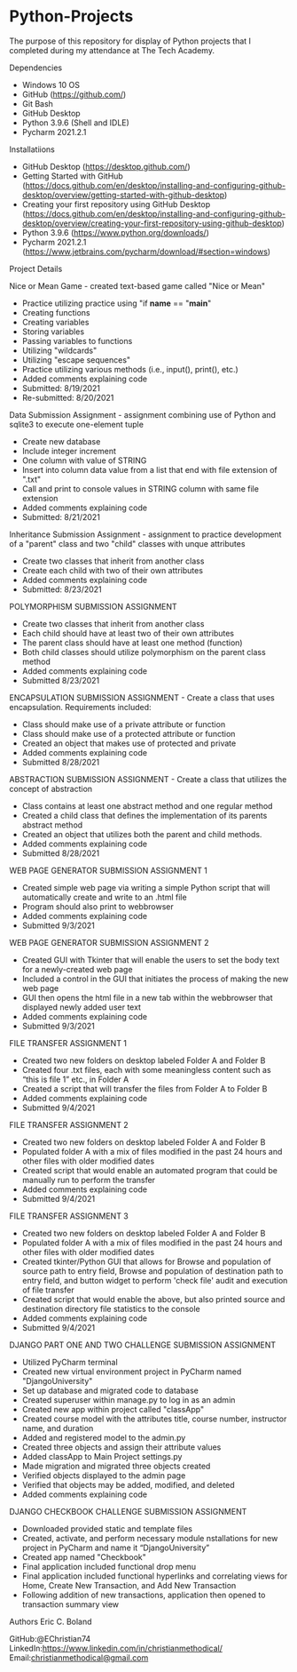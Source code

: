 # Python-Projects

The purpose of this repository for display of Python projects that I completed during my attendance at The Tech Academy.


Dependencies

* Windows 10 OS
* GitHub (https://github.com/)
* Git Bash
* GitHub Desktop
* Python 3.9.6 (Shell and IDLE)
* Pycharm 2021.2.1


Installatiions

* GitHub Desktop (https://desktop.github.com/)
* Getting Started with GitHub (https://docs.github.com/en/desktop/installing-and-configuring-github-desktop/overview/getting-started-with-github-desktop)
* Creating your first repository using GitHub Desktop (https://docs.github.com/en/desktop/installing-and-configuring-github-desktop/overview/creating-your-first-repository-using-github-desktop)
* Python 3.9.6 (https://www.python.org/downloads/)
* Pycharm 2021.2.1 (https://www.jetbrains.com/pycharm/download/#section=windows)


Project Details


Nice or Mean Game - created text-based game called "Nice or Mean"
* Practice utilizing practice using "if __name__ == "__main__"
* Creating functions
* Creating variables
* Storing variables
* Passing variables to functions
* Utilizing "wildcards"
* Utilizing "escape sequences"
* Practice utilizing various methods (i.e., input(), print(), etc.)
* Added comments explaining code
* Submitted: 8/19/2021
* Re-submitted: 8/20/2021

Data Submission Assignment - assignment combining use of Python and sqlite3 to execute one-element tuple
* Create new database
* Include integer increment
* One column with value of STRING
* Insert into column data value from a list that end with file extension of ".txt"
* Call and print to console values in STRING column with same file extension
* Added comments explaining code
* Submitted: 8/21/2021

Inheritance Submission Assignment - assignment to practice development of a "parent" class and two "child" classes with unque attributes
* Create two classes that inherit from another class
* Create each child with two of their own attributes
* Added comments explaining code
* Submitted: 8/23/2021

POLYMORPHISM SUBMISSION ASSIGNMENT
* Create two classes that inherit from another class
* Each child should have at least two of their own attributes
* The parent class should have at least one method (function)
* Both child classes should utilize polymorphism on the parent class method
* Added comments explaining code
* Submitted 8/23/2021

ENCAPSULATION SUBMISSION ASSIGNMENT - Create a class that uses encapsulation. Requirements included:

* Class should make use of a private attribute or function
* Class should make use of a protected attribute or function
* Created an object that makes use of protected and private
* Added comments explaining code
* Submitted 8/28/2021

ABSTRACTION SUBMISSION ASSIGNMENT - Create a class that utilizes the concept of abstraction

* Class contains at least one abstract method and one regular method
* Created a child class that defines the implementation of its parents abstract method
* Created an object that utilizes both the parent and child methods.
* Added comments explaining code
* Submitted 8/28/2021

WEB PAGE GENERATOR SUBMISSION ASSIGNMENT 1 
* Created simple web page via writing a simple Python script that will automatically create and write to an .html file
* Program should also print to webbrowser
* Added comments explaining code
* Submitted 9/3/2021

WEB PAGE GENERATOR SUBMISSION ASSIGNMENT 2
* Created GUI with Tkinter that will enable the users to set the body text for a newly-created web page
* Included a control in the GUI that initiates the process of making the new web page
* GUI then opens the html file in a new tab within the webbrowser that displayed newly added user text
* Added comments explaining code
* Submitted 9/3/2021

FILE TRANSFER ASSIGNMENT 1 
* Created two new folders on desktop labeled Folder A and Folder B
* Created four .txt files, each with some meaningless content such as “this is file 1” etc., in Folder A
* Created a script that will transfer the files from Folder A to Folder B 
* Added comments explaining code
* Submitted 9/4/2021

FILE TRANSFER ASSIGNMENT 2
* Created two new folders on desktop labeled Folder A and Folder B
* Populated folder A with a mix of files modified in the past 24 hours and other files with older modified dates
* Created script that would enable an automated program that could be manually run to perform the transfer
* Added comments explaining code
* Submitted 9/4/2021

FILE TRANSFER ASSIGNMENT 3
* Created two new folders on desktop labeled Folder A and Folder B
* Populated folder A with a mix of files modified in the past 24 hours and other files with older modified dates
* Created tkinter/Python GUI that allows for Browse and population of source path to entry field,
  Browse and population of destination path to entry field, and button widget to perform 'check file' audit
  and execution of file transfer
* Created script that would enable the above, but also printed source and destination directory file statistics
  to the console
* Added comments explaining code
* Submitted 9/4/2021

DJANGO PART ONE AND TWO CHALLENGE SUBMISSION ASSIGNMENT
* Utilized PyCharm terminal
* Created new virtual environment project in PyCharm named "DjangoUniversity"
* Set up database and migrated code to database
* Created superuser within manage.py to log in as an admin
* Created new app within project called "classApp"
* Created course model with the attributes title, course number, instructor name, and duration
* Added and registered model to the admin.py
* Created three objects and assign their attribute values
* Added classApp to Main Project settings.py
* Made migration and migrated three objects created
* Verified objects displayed to the admin page
* Verified that objects may be added, modified, and deleted
* Added comments explaining code


DJANGO CHECKBOOK CHALLENGE SUBMISSION ASSIGNMENT
* Downloaded provided static and template files
* Created, activate, and perform necessary module nstallations for new project in PyCharm and name it “DjangoUniversity”
* Created app named "Checkbook"
* Final application included functional drop menu
* Final application included functional hyperlinks and correlating views for Home, Create New Transaction, and Add New Transaction
* Following addition of new transactions, application then opened to transaction summary view


Authors Eric C. Boland

GitHub:@EChristian74
LinkedIn:https://www.linkedin.com/in/christianmethodical/
Email:christianmethodical@gmail.com


